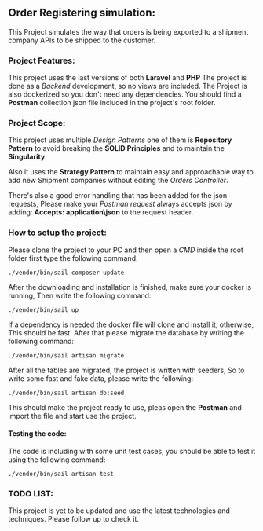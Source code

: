 ## Order Registering simulation:

  This Project simulates the way that orders is being exported to a shipment company
  APIs to be shipped to the customer.

### Project Features:

  This project uses the last versions of both **Laravel** and **PHP**
  The project is done as a *Backend* development, so no views are included.
  The Project is also dockerized so you don't need any dependencies.
  You should find a **Postman** collection json file included in the project's
  root folder.

### Project Scope:

  This project uses multiple *Design Patterns* one of them is **Repository Pattern**
  to avoid breaking the **SOLID Principles** and to maintain the **Singularity**.

  Also it uses the **Strategy Pattern** to maintain easy and approachable way to
  add new Shipment companies without editing the *Orders Controller*.

  There's also a good error handling that has been added for the json requests,
  Please make your *Postman request* always accepts json by adding:
    **Accepts: application\json**
  to the request header.  

### How to setup the project:

  Please clone the project to your PC and then open a *CMD* inside the root folder
  first type the following command:

    ./vendor/bin/sail composer update

  After the downloading and installation is finished, make sure your docker is
  running, Then write the following command:

	./vendor/bin/sail up

  If a dependency is needed the docker file will clone and install it, otherwise,
  This should be fast.
  After that please migrate the database by writing the following command:

    ./vendor/bin/sail artisan migrate

  After all the tables are migrated, the project is written with seeders,
  So to write some fast and fake data, please write the following:

	./vendor/bin/sail artisan db:seed

  This should make the project ready to use, pleas open the **Postman** and import
  the file and start use the project.

  #### Testing the code:

  The code is including with some unit test cases, you should be able to test it
  using the following command:

    ./vendor/bin/sail artisan test


### TODO LIST:
  This project is yet to be updated and use the latest technologies and techniques.
  Please follow up to check it.
